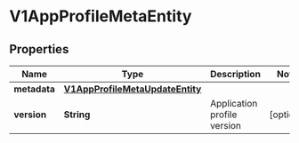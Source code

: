# V1AppProfileMetaEntity

## Properties
Name | Type | Description | Notes
------------ | ------------- | ------------- | -------------
**metadata** | [**V1AppProfileMetaUpdateEntity**](V1AppProfileMetaUpdateEntity.md) |  | 
**version** | **String** | Application profile version |  [optional]
